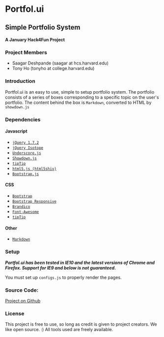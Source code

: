 # Portfol.ui #
## Simple Portfolio System ##
#### A January Hack4Fun Project ####

### Project Members ###
* Saagar Deshpande (saagar at hcs.harvard.edu)
* Tony Ho (tonyho at college.harvard.edu)

### Introduction ###
Portfol.ui is an easy to use, simple to setup portfolio system. The portfolio consists of a series of boxes corresponding to a specific topic on the user's portfolio. The content behind the box is `Markdown`, converted to HTML by `showdown.js`

### Dependencies ###

#### Javascript ####
* [`jQuery 1.7.2`](http://jquery.com/)
* [`jQuery Isotope`](http://isotope.metafizzy.co/)
* [`Underscore.js`](http://underscorejs.org/)
* [`Showdown.js`](https://github.com/coreyti/showdown)
* [`tipTip`](http://code.drewwilson.com/entry/tiptip-jquery-plugin)
* [`html5.js (html5shiv)`](https://github.com/aFarkas/html5shiv)
* [`Bootstrap.js`](http://twitter.github.com/bootstrap/)

#### CSS ####
* [`Bootstrap`](http://twitter.github.com/bootstrap/)
* [`Bootstrap Responsive`](http://twitter.github.com/bootstrap/)
* [`Brandico`](https://github.com/fontello/brandico.font)
* [`Font-Awesome`](http://fortawesome.github.com/Font-Awesome/)
* [`tipTip`]((http://code.drewwilson.com/entry/tiptip-jquery-plugin))

#### Other ####
* [`Markdown`](http://daringfireball.net/projects/markdown/)

### Setup ###

***Portfol.ui has been tested in IE10 and the latest versions of Chrome and Firefox. Support for IE9 and below is not guaranteed.***

You must set up `configs.js` to properly render the pages.

### Source Code: ###

[Project on Github](https://github.com/raysaagar/portfol.ui)

### License ###

This project is free to use, so long as credit is given to project creators. We like open source. :) All tools used are freely available.